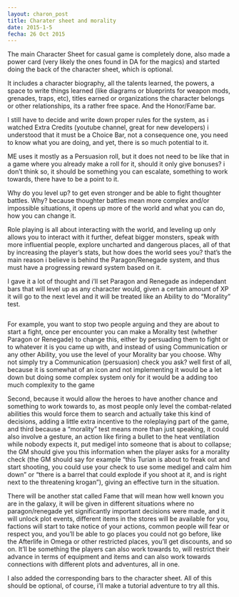```yaml
---
layout: charon_post
title: Charater sheet and morality
date: 2015-1-5
fecha: 26 Oct 2015
---
```

The main Character Sheet for casual game is completely done, also made a power card (very likely the ones found in DA for the magics) and started doing the back of the character sheet, which is optional. 

It includes a character biography, all the talents learned, the powers, a space to write things learned (like diagrams or blueprints for weapon mods, grenades, traps, etc), titles earned or organizations the character belongs or other relationships, its a rather free space. And the Honor/Fame bar.

I still have to decide and write down proper rules for the system, as i watched Extra Credits (youtube channel, great for new developers) i understood that it must be a Choice Bar, not a consequence one, you need to know what you are doing, and yet, there is so much potential to it. 

ME uses it mostly as a Persuasion roll, but it does not need to be like that in a game where you already make a roll for it, should it only give bonuses? i don’t think so, it should be something you can escalate, something to work towards, there have to be a point to it.

Why do you level up? to get even stronger and be able to fight thoughter battles. Why? because thoughter battles mean more complex and/or impossible situations, it opens up more of the world and what you can do, how you can change it.

Role playing is all about interacting with the world, and leveling up only allows you to interact with it further, defeat bigger monsters, speak with more influential people, explore uncharted and dangerous places, all of that by increasing the player’s stats, but how does the world sees you? that’s the main reason i believe is behind the Paragon/Renegade system, and thus must have a progressing reward system based on it.

I gave it a lot of thought and i’ll set Paragon and Renegade as independant bars that will level up as any character would, given a certain amount of XP it will go to the next level and it will be treated like an Ability to do “Morality” test. 

<span class="image featured"><img src="http://i.giphy.com/7NoJdvC43YE2k.gif" alt=""/></span>

For example, you want to stop two people arguing and they are about to start a fight, once per encounter you can make a Morality test (whether Paragon or Renegade) to change this, either by persuading them to fight or to whatever it is you came up with, and instead of using Communication or any other Ability, you use the level of your Morality bar you choose. Why not simply try a Communication (persuasion) check you ask? well first of all, because it is somewhat of an icon and not implementing it would be a let down but doing some complex system only for it would be a adding too much complexity to the game

Second, because it would allow the heroes to have another chance and something to work towards to, as most people only level the combat-related abilities this would force them to search and actually take this kind of decisions, adding a little extra incentive to the roleplaying part of the game, and third because a “morality” test means more than just speaking, it could also involve a gesture, an action like firing a bullet to the heat ventilation while nobody expects it, put medigel into someone that is about to collapse; the GM should give you this information when the player asks for a morality check (the GM should say for example “this Turian is about to freak out and start shooting, you could use your check to use some medigel and calm him down” or “there is a barrel that could explode if you shoot at it, and is right next to the threatening krogan”), giving an effective turn in the situation.

There will be another stat called Fame that will mean how well known you are in the galaxy, it will be given in different situations where no paragon/renegade yet significantly important decisions were made, and it will unlock plot events, different items in the stores will be available for you, factions will start to take notice of your actions, common people will fear or respect you, and you’ll be able to go places you could not go before, like the Afterlife in Omega or other restricted places, you’ll get discounts, and so on. It’ll be something the players can also work towards to, will restrict their advance in terms of equipment and items and can also work towards connections with different plots and adventures, all in one.

I also added the corresponding bars to the character sheet. All of this should be optional, of course, i’ll make a tutorial adventure to try all this.

<span class="image featured"><img src="http://i.giphy.com/bDuftpZFwX8pa.gif" alt=""/></span>


